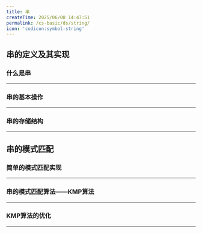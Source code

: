 ```yaml
---
title: 串
createTime: 2025/06/08 14:47:51
permalink: /cs-basic/ds/string/
icon: 'codicon:symbol-string'
---
```


## **串的定义及其实现**

### **什么是串**
---

### **串的基本操作**
---

### **串的存储结构**
---

## **串的模式匹配**

### **简单的模式匹配实现**
---

### **串的模式匹配算法——KMP算法**
---

### **KMP算法的优化**
---